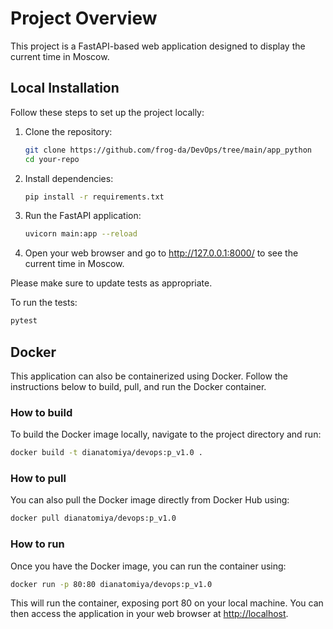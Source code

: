 # Project Overview

This project is a FastAPI-based web application designed to display the current time in Moscow.

## Local Installation

Follow these steps to set up the project locally:

1. Clone the repository:

   ```bash
   git clone https://github.com/frog-da/DevOps/tree/main/app_python
   cd your-repo

2. Install dependencies:

   ```bash
   pip install -r requirements.txt

3. Run the FastAPI application:

    ```bash
    uvicorn main:app --reload

4. Open your web browser and go to <http://127.0.0.1:8000/> to see the current time in Moscow.

Please make sure to update tests as appropriate.

To run the tests:

```bash
pytest
```

## Docker

This application can also be containerized using Docker. Follow the instructions below to build, pull, and run the Docker container.

### How to build

To build the Docker image locally, navigate to the project directory and run:

```bash
docker build -t dianatomiya/devops:p_v1.0 .
```

### How to pull

You can also pull the Docker image directly from Docker Hub using:

```bash
docker pull dianatomiya/devops:p_v1.0
```

### How to run

Once you have the Docker image, you can run the container using:

```bash
docker run -p 80:80 dianatomiya/devops:p_v1.0
```

This will run the container, exposing port 80 on your local machine. You can then access the application in your web browser at <http://localhost>.
